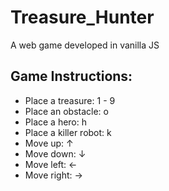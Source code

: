 # Treasure_Hunter
A web game developed in vanilla JS

## Game Instructions:
* Place a treasure: 1 - 9
* Place an obstacle: o
* Place a hero: h
* Place a killer robot: k
* Move up: ↑
* Move down: ↓
* Move left: ←
* Move right: →
